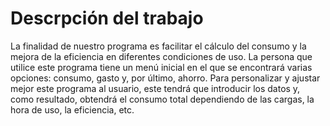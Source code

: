 # Descrpción del trabajo

La finalidad de nuestro programa es facilitar el cálculo del consumo y la mejora de la eficiencia en diferentes condiciones de uso.
La persona que utilice este programa tiene un menú inicial en el que se encontrará varias opciones: consumo, gasto y, por último, ahorro.
Para personalizar y ajustar mejor este programa al usuario, este tendrá que introducir los datos y, como resultado, obtendrá el consumo 
total dependiendo de las cargas, la hora de uso, la eficiencia, etc.
